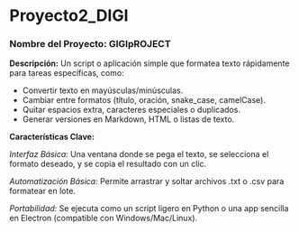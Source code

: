 # Proyecto2_DIGI

### Nombre del Proyecto: GIGIpROJECT
**Descripción:**
Un script o aplicación simple que formatea texto rápidamente para tareas específicas, como:

- Convertir texto en mayúsculas/minúsculas.
- Cambiar entre formatos (título, oración, snake_case, camelCase).
- Quitar espacios extra, caracteres especiales o duplicados.
- Generar versiones en Markdown, HTML o listas de texto.
  
**Características Clave:**

*Interfaz Básica:*
Una ventana donde se pega el texto, se selecciona el formato deseado, y se copia el resultado con un clic.

*Automatización Básica:*
Permite arrastrar y soltar archivos .txt o .csv para formatear en lote.

*Portabilidad:*
Se ejecuta como un script ligero en Python o una app sencilla en Electron (compatible con Windows/Mac/Linux).

